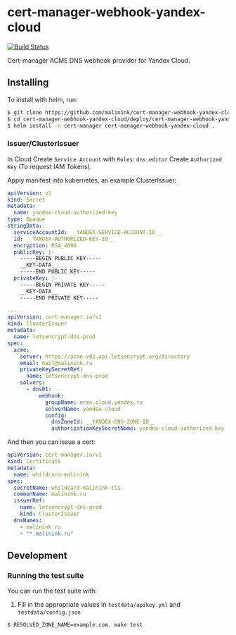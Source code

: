 # cert-manager-webhook-yandex-cloud
[![Build Status](https://travis-ci.org/malinink/cert-manager-webhook-yandex-cloud.svg?branch=master)](https://travis-ci.org/malinink/cert-manager-webhook-yandex-cloud)

Cert-manager ACME DNS webhook provider for Yandex Cloud.

## Installing

To install with helm, run:

```bash
$ git clone https://github.com/malinink/cert-manager-webhook-yandex-cloud.git
$ cd cert-manager-webhook-yandex-cloud/deploy/cert-manager-webhook-yandex-cloud
$ helm install -n cert-manager cert-manager-webhook-yandex-cloud .
```

### Issuer/ClusterIssuer

In Cloud Create `Service Account` with `Roles`: `dns.editor`
Create `Authorized Key` (To request IAM Tokens).

Apply manifest into kubernetes, an example ClusterIssuer:

```yaml
apiVersion: v1
kind: Secret
metadata:
  name: yandex-cloud-authorized-key
type: Opaque
stringData:
  serviceAccountId: __YANDEX-SERVICE-ACCOUNT-ID__
  id: __YANDEX-AUTHORIZED-KEY-ID__
  encryption: RSA_4096
  publicKey: |-
    -----BEGIN PUBLIC KEY-----
    __KEY-DATA__
    -----END PUBLIC KEY-----
  privateKey: |-
    -----BEGIN PRIVATE KEY-----
    __KEY-DATA__
    -----END PRIVATE KEY-----

---
apiVersion: cert-manager.io/v1
kind: ClusterIssuer
metadata:
  name: letsencrypt-dns-prod
spec:
  acme:
    server: https://acme-v02.api.letsencrypt.org/directory
    email: mail@malinink.ru
    privateKeySecretRef:
      name: letsencrypt-dns-prod
    solvers:
      - dns01:
          webhook:
            groupName: acme.cloud.yandex.ru
            solverName: yandex-cloud
            config:
              dnsZoneId: __YANDEX-DNS-ZONE-ID__
              authorizationKeySecretName: yandex-cloud-authorized-key

```

And then you can issue a cert:

```yaml
apiVersion: cert-manager.io/v1
kind: Certificate
metadata:
  name: whildcard-malinink
spec:
  secretName: whildcard-malinink-tls
  commonName: malinink.ru
  issuerRef:
    name: letsencrypt-dns-prod
    kind: ClusterIssuer
  dnsNames:
    - malinink.ru
    - "*.malinink.ru"
```

## Development

### Running the test suite

You can run the test suite with:

1. Fill in the appropriate values in `testdata/apikey.yml` and `testdata/config.json`

```bash
$ RESOLVED_ZONE_NAME=example.com. make test
```
